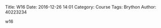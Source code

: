 Title: W16
Date: 2016-12-26 14:01
Category: Course
Tags: Brython
Author: 40223234

w16

<!-- PELICAN_END_SUMMARY -->

<!-- 導入 Brython 標準程式庫 -->

<script type="text/javascript" 
    src="https://cdn.rawgit.com/brython-dev/brython/master/www/src/brython_dist.js">
</script>

<!-- 啟動 Brython -->
<script>
window.onload=function(){
brython(1);
}
</script>

<!-- 以下實際利用  Brython 畫圖 -->
<div id="con"></div>
<script type="text/python3">
from browser import alert
from browser import document
from browser import html
import random
#print("test")
#alert("test")
con1 = document["con"]
標準答案 = random.randint(1,2)
con1 <= str(標準答案)
'''
try:
    for i in range(1) :
        #con1 <= "test"+"<br/>"
        yourInput=int(input("請輸入一整數唷!!"))
        #con1 <="test"+html.BR()
        output = yourInput + 1
        con1 <= "你輸入整數加上1之後，為" +str(output)
except:
    con1 <= "拜託請輸入整數"
'''
    
</script>